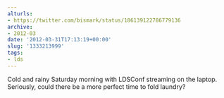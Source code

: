 ```yaml
---
alturls:
- https://twitter.com/bismark/status/186139122786779136
archive:
- 2012-03
date: '2012-03-31T17:13:19+00:00'
slug: '1333213999'
tags:
- lds
---
```


Cold and rainy Saturday morning with LDSConf streaming on the laptop. Seriously, could there be a more perfect time to fold laundry?

